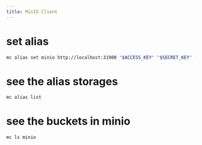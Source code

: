 ```yaml
---
title: MinIO Client 
---
```


# set alias
```bash
mc alias set minio http://localhost:31900 "$ACCESS_KEY" "$SECRET_KEY" --api s3v4
```

# see the alias storages
```bash
mc alias list
```
# see the buckets in minio 
```bash
mc ls minio
```